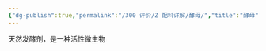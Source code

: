 ```yaml
---
{"dg-publish":true,"permalink":"/300 评价/Z 配料详解/酵母/","title":"酵母","created":"2023-04-29T21:56:36.799+08:00","updated":"2024-01-12T12:04:15.492+08:00"}
---
```



天然发酵剂，是一种活性微生物